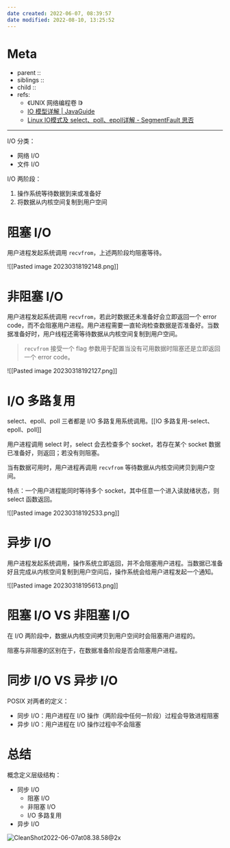 ```yaml
---
date created: 2022-06-07, 08:39:57
date modified: 2022-08-10, 13:25:52
---
```


# Meta

- parent ::
- siblings ::
- child ::
- refs:
    - 《UNIX 网络编程卷 I》
    - [IO 模型详解 | JavaGuide](https://javaguide.cn/java/basis/io.html#%E5%89%8D%E8%A8%80)
    - [Linux IO模式及 select、poll、epoll详解 - SegmentFault 思否](https://segmentfault.com/a/1190000003063859)

---

I/O 分类：

- 网络 I/O
- 文件 I/O

I/O 两阶段：

1. 操作系统等待数据到来或准备好
2. 将数据从内核空间复制到用户空间

# 阻塞 I/O

用户进程发起系统调用 `recvfrom`，上述两阶段均阻塞等待。

![[Pasted image 20230318192148.png]]

# 非阻塞 I/O

用户进程发起系统调用 `recvfrom`，若此时数据还未准备好会立即返回一个 error code，而不会阻塞用户进程。用户进程需要一直轮询检查数据是否准备好。当数据准备好时，用户线程还需等待数据从内核空间复制到用户空间。

> `recvfrom` 接受一个 flag 参数用于配置当没有可用数据时阻塞还是立即返回一个 error code。

![[Pasted image 20230318192127.png]]

# I/O 多路复用

select、epoll、poll 三者都是 I/O 多路复用系统调用。[[IO 多路复用-select、epoll、poll]]

用户进程调用 select 时，select 会去检查多个 socket，若存在某个 socket 数据已准备好，则返回；若没有则阻塞。

当有数据可用时，用户进程再调用 `recvfrom` 等待数据从内核空间拷贝到用户空间。

特点：一个用户进程能同时等待多个 socket，其中任意一个进入读就绪状态，则 select 函数返回。

![[Pasted image 20230318192533.png]]

# 异步 I/O

用户进程发起系统调用，操作系统立即返回，并不会阻塞用户进程。当数据已准备好且完成从内核空间复制到用户空间后，操作系统会给用户进程发起一个通知。

![[Pasted image 20230318195613.png]]

# 阻塞 I/O VS 非阻塞 I/O

在 I/O 两阶段中，数据从内核空间拷贝到用户空间时会阻塞用户进程的。

阻塞与非阻塞的区别在于，在数据准备阶段是否会阻塞用户进程。

# 同步 I/O VS 异步 I/O

POSIX 对两者的定义：

- 同步 I/O：用户进程在 I/O 操作（两阶段中任何一阶段）过程会导致进程阻塞
- 异步 I/O：用户进程在 I/O 操作过程中不会阻塞

# 总结

概念定义层级结构：

- 同步 I/O
    - 阻塞 I/O
    - 非阻塞 I/O
    - I/O 多路复用
- 异步 I/O

![CleanShot2022-06-07at08.38.58@2x](https://pic-bed-615.oss-cn-beijing.aliyuncs.com/CleanShot%202022-06-07%20at%2008.38.58@2x.png)
